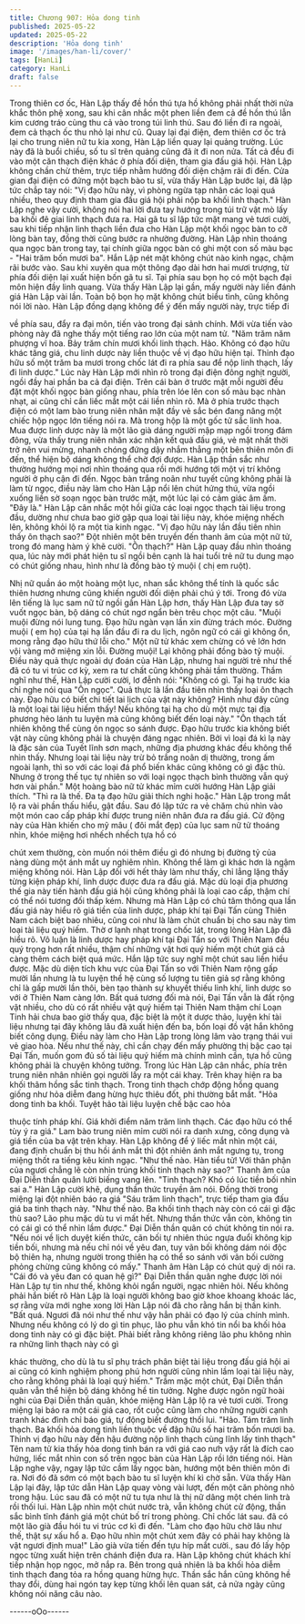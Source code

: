 ```yaml
---
title: Chương 907: Hỏa dong tinh
published: 2025-05-22
updated: 2025-05-22
description: 'Hỏa dong tinh'
image: '/images/han-li/cover/'
tags: [HanLi]
category: HanLi
draft: false
---
```


Trong thiên cơ ốc, Hàn Lập thấy đề hồn thú tựa hồ không phải
nhất thời nửa khắc thôn phệ xong, sau khi cân nhắc một phen liền
đem cả đề hồn thú lẫn kim cương tráo cùng thu cả vào trong túi
linh thú. Sau đó liền đi ra ngoài, đem cả thạch ốc thu nhỏ lại như
cũ. Quay lại đại điện, đem thiên cơ ốc trả lại cho trung niên nữ tu
kia xong, Hàn Lập liền quay lại quảng trường.
Lúc này đã là buổi chiều, số tu sĩ trên quảng cũng đã ít đi non
nửa. Tất cả đều đi vào một căn thạch điện khác ở phía đối diện,
tham gia đấu giá hội. Hàn Lập không chần chừ thêm, trực tiếp
nhằm hướng đối diện chậm rãi đi đến.
Cửa gian đại điện có đứng một bạch bào tu sĩ, vừa thấy Hàn Lập
bước lại, đã lập tức chắp tay nói: "Vị đạo hữu này, vì phòng ngừa
tạp nhân các loại quá nhiều, theo quy định tham gia đấu giá hội
phải nộp ba khối linh thạch."
Hàn Lập nghe vậy cười, không nói hai lời đưa tay hướng trong túi
trữ vật mò lấy ba khối đê giai linh thạch đưa ra. Hai gã tu sĩ lập
tức mặt mang vẻ tươi cười, sau khi tiếp nhận linh thạch liền đưa
cho Hàn Lập một khối ngọc bàn to cỡ lòng bàn tay, đồng thời
cũng bước ra nhường đường.
Hàn Lập nhìn thoáng qua ngọc bàn trong tay, tại chính giữa ngọc
bàn có ghi một con số màu bạc - "Hai trăm bốn mươi ba". Hắn
Lập nét mặt không chút nào kinh ngạc, chậm rãi bước vào. Sau
khi xuyên qua một thông đạo dài hơn hai mươi trượng, từ phía
đối diện lại xuất hiện bốn gã tu sĩ. Tại phía sau bọn họ có một
bạch đại môn hiện đầy linh quang. Vừa thấy Hàn Lập lại gần, mấy
người này liền đánh giá Hàn Lập vài lần. Toàn bộ bọn họ mặt
không chút biểu tình, cũng không nói lời nào.
Hàn Lập đồng dạng không để ý đến mấy người này, trực tiếp đi

về phía sau, đẩy ra đại môn, tiến vào trong đại sảnh chính. Mới
vừa tiến vào phòng này đã nghe thấy một tiếng rao lớn của một
nam tử.
"Năm trăm năm phượng vĩ hoa. Bảy trăm chín mươi khối linh
thạch. Hảo. Không có đạo hữu khác tăng giá, chu linh dược này
liền thuộc về vị đạo hữu hiện tại. Thỉnh đạo hữu số một trăm ba
mươi trong chốc lát đi ra phía sau để nộp linh thạch, lấy đi linh
dược." Lúc này Hàn Lập mới nhìn rõ trong đại điện đông nghịt
người, ngồi đầy hai phần ba cả đại điện. Trên cái bàn ở trước mặt
mỗi người đều đặt một khối ngọc bàn giống nhau, phía trên lóe
lên con số màu bạc nhàn nhạt, ai cũng chỉ cần liếc mắt một cái
liền nhìn rõ.
Mà ở phía trước thạch điện có một lam bào trung niên nhân mặt
đầy vẻ sắc bén đang nâng một chiếc hộp ngọc lớn tiếng nói ra.
Mà trong hộp là một gốc tử sắc linh hoa. Mua được linh dược này
là một lão già dáng người mập mạp ngồi trong đám đông, vừa
thấy trung niên nhân xác nhận kết quả đấu giá, vẻ mặt nhất thời
trở nên vui mừng, nhanh chóng đứng dậy nhắm thẳng một bên
thiên môn đi đến, thể hiện bộ dáng không thể chờ đợi được.
Hàn Lập thần sắc như thường hướng mọi nơi nhìn thoáng qua rồi
mới hướng tới một vị trí không người ở phụ cận đi đến. Ngọc bàn
trắng noãn như tuyết cũng không phải là làm từ ngọc, điều này
làm cho Hàn Lập nổi lên chút hứng thú, vừa ngồi xuống liền sờ
soạn ngọc bàn trước mặt, một lúc lại có cảm giác âm ấm.
"Đây là." Hàn Lập cân nhắc một hồi giữa các loại ngọc thạch tài
liệu trong đầu, dường như chưa bao giờ gặp qua loại tài liệu này,
khóe miệng nhếch lên, không khỏi lộ ra một tia kinh ngạc.
"Vị đạo hữu này lần đầu tiên nhìn thấy ôn thạch sao?" Đột nhiên
một bên truyền đến thanh âm của một nữ tử, trong đó mang hàm
ý khẽ cười.
"Ôn thạch?" Hàn Lập quay đầu nhìn thoáng qua, lúc này mới phát
hiện tu sĩ ngồi bên cạnh là hai tuổi trẻ nữ tu dung mạo có chút
giống nhau, hình như là đồng bào tỷ muội ( chị em ruột).

Nhị nữ quần áo một hoàng một lục, nhan sắc không thể tính là
quốc sắc thiên hương nhưng cũng khiến người đối diện phải chú
ý tới. Trong đó vừa lên tiếng là lục sam nữ tử ngồi gần Hàn Lập
hơn, thấy Hàn Lập đưa tay sờ vuốt ngọc bàn, bộ dáng có chút
ngơ ngẩn bèn trêu chọc một câu.
"Muội muội đừng nói lung tung. Đạo hữu ngàn vạn lần xin đừng
trách móc. Đường muội ( em họ) của tại hạ lần đầu đi ra du lịch,
ngôn ngữ có cái gì không ổn, mong rằng đạo hữu thứ lỗi cho."
Một nữ tử khác xem chừng có vẻ lớn hơn vội vàng mở miệng xin
lỗi.
Đường muội! Lại không phải đồng bào tỷ muội. Điều này quả thực
ngoài dự đoán của Hàn Lập, nhưng hai người trẻ như thế đã có
tu vi trúc cơ kỳ, xem ra tư chất cũng không phải tầm thường.
Thầm nghĩ như thế, Hàn Lập cười cười, lơ đễnh nói:
"Không có gì. Tại hạ trước kia chỉ nghe nói qua "Ôn ngọc". Quả
thực là lần đầu tiên nhìn thấy loại ôn thạch này. Đạo hữu có biết
chi tiết lai lịch của vật này không? Hình như đây cũng là một loại
tài liệu hiếm thấy! Nếu không tại hạ cho dù một mực tại địa
phương hẻo lánh tu luyện mà cũng không biết đến loại này."
"Ôn thạch tất nhiên không thể cùng ôn ngọc so sánh được. Đạo
hữu trước kia không biết vật này cũng không phải là chuyện đáng
ngạc nhiên. Bởi vì loại đá kì lạ này là đặc sản của Tuyết lĩnh sơn
mạch, những địa phương khác đều không thể nhìn thấy. Nhưng
loại tài liệu này trừ bỏ trắng noãn dị thường, trong ấm ngoài lạnh,
thì so với các loại đá phổ biến khác cũng không có gì đặc thù.
Nhưng ở trong thế tục tự nhiên so với loại ngọc thạch bình thường
vẫn quý hơn vài phần." Một hoàng bào nữ tử khác mỉm cười
hướng Hàn Lập giải thích.
"Thì ra là thế. Đa tạ đạo hữu giải thích nghi hoặc." Hàn Lập trong
mắt lộ ra vài phần thấu hiểu, gật đầu. Sau đó lập tức ra vẻ chăm
chú nhìn vào một món cao cấp pháp khí được trung niên nhân
đưa ra đấu giá.
Cử động này của Hàn khiến cho mỹ mâu ( đôi mắt đẹp) của lục
sam nữ tử thoáng nhìn, khóe miệng hơi nhếch nhếch tựa hồ có

chút xem thường, còn muốn nói thêm điều gì đó nhưng bị đường
tỷ của nàng dùng một ánh mắt uy nghiêm nhìn. Không thể làm gì
khác hơn là ngậm miệng không nói. Hàn Lập đối với hết thảy làm
như thấy, chỉ lẳng lặng thấy từng kiện pháp khí, linh dược được
đưa ra đấu giá.
Mặc dù loại địa phương thế gia này tiến hành đấu giá hội cũng
không phải là loại cao cấp, thậm chí có thể nói tương đối thấp
kém. Nhưng mà Hàn Lập có chủ tâm thông qua lần đấu giá này
hiểu rõ giá tiền của linh dược, pháp khí tại Đại Tấn cùng Thiên
Nam cách biệt bao nhiêu, cũng coi như là làm chút chuẩn bị cho
sau này tìm loại tài liệu quý hiếm.
Thờ ơ lạnh nhạt trong chốc lát, trong lòng Hàn Lập đã hiểu rõ. Vô
luận là linh dược hay pháp khí tại Đại Tấn so với Thiên Nam đều
quý trọng hơn rất nhiều, thậm chí những vật hơi quý hiếm một
chút giá cả càng thêm cách biệt quá mức. Hắn lập tức suy nghĩ
một chút sau liền hiểu được.
Mặc dù diện tích khu vực của Đại Tấn so với Thiên Nam rộng gấp
mười lần nhưng là tu luyện thể hệ cùng số lượng tu tiên giả sợ
rằng không chỉ là gấp mười lần thôi, bèn tạo thành sự khuyết
thiếu linh khí, linh dược so với ở Thiên Nam càng lớn. Bất quá
tương đối mà nói, Đại Tấn vẫn là đất rộng vật nhiều, cho dù có rất
nhiều vật quý hiếm tại Thiên Nam thậm chí Loạn Tinh hải chưa
bao giờ thấy qua, đặc biệt là một ít dược thảo, luyện khí tài liệu
nhưng tại đây không lâu đã xuất hiện đến ba, bốn loại đồ vật hắn
không biết công dụng.
Điều này làm cho Hàn Lập trong lòng lâm vào trạng thái vui vẻ
giao hòa. Nếu như thế này, chỉ cần chạy đến mấy phường thị bậc
cao tại Đại Tấn, muốn gom đủ số tài liệu quý hiếm mà chính mình
cần, tựa hồ cũng không phải là chuyện không tưởng.
Trong lúc Hàn Lập cân nhắc, phía trên trung niên nhân nhiên gọi
người lấy ra một cái khay. Trên khay hiện ra ba khối thâm hồng
sắc tinh thạch. Trong tinh thạch chớp động hồng quang giống như
hỏa diễm đang hừng hực thiêu đốt, phi thường bắt mắt.
"Hỏa dong tinh ba khối. Tuyệt hảo tài liệu luyện chế bậc cao hỏa

thuộc tính pháp khí. Giá khởi điểm năm trăm linh thạch. Các đạo
hữu có thể tùy ý ra giá." Lam bào trung niên mỉm cười nói ra danh
xưng, công dụng và giá tiền của ba vật trên khay.
Hàn Lập không để ý liếc mắt nhìn một cái, đang định chuẩn bị thu
hồi ánh mắt thì đột nhiên ánh mắt ngưng tụ, trong miệng thốt ra
tiếng kêu kinh ngạc.
"Như thế nào. Hàn tiểu tử! Với thân phận của ngươi chẳng lẽ còn
nhìn trúng khối tinh thạch này sao?" Thanh âm của Đại Diễn thần
quân lười biếng vang lên.
"Tinh thạch? Khó có lúc tiền bối nhìn sai a." Hàn Lập cười khẽ,
dụng thần thức truyền âm nói. Đồng thời trong miệng lại đột nhiên
báo ra giá "Sáu trăm linh thạch", trực tiếp tham gia đấu giá ba tinh
thạch này.
"Như thế nào. Ba khối tinh thạch này còn có cái gì đặc thù sao?
Lão phu mặc dù tu vi mất hết. Nhưng thần thức vẫn còn, không tin
có cái gì có thể nhìn lầm được." Đại Diễn thần quân có chút
không tin nói ra.
"Nếu nói về lịch duyệt kiến thức, cãn bối tự nhiên thúc ngựa đuổi
không kịp tiền bối, nhưng mà nếu chỉ nói về yêu đan, tuy vãn bối
không dám nói độc bộ thiên hạ, nhưng người trong thiên hạ có thể
so sánh với vãn bối cường phỏng chừng cũng không có mấy."
Thanh âm Hàn Lập có chút quỷ dị nói ra.
"Cái đó và yêu đan có quan hệ gì?" Đại Diễn thần quân nghe
được lời nói Hàn Lập tự tin như thế, không khỏi ngẩn người, ngạc
nhiên hỏi.
Nếu không phải hắn biết rõ Hàn Lập là loại người không bao giờ
khoe khoang khoác lác, sợ rằng vừa mới nghe xong lời Hàn Lập
nói đã cho rằng hắn bị thần kinh.
"Bất quá. Ngươi đã nói như thế như vậy hẳn phải có đạo lý của
chính mình. Nhưng nếu không có lý do gì tin phục, lão phu vẫn
khó tin nổi ba khối hỏa dong tinh này có gì đặc biệt. Phải biết rằng
không riêng lão phu không nhìn ra những linh thạch này có gì

khác thường, cho dù là tu sĩ phụ trách phân biệt tài liệu trong đấu
giá hội ai ai cũng có kinh nghiệm phong phú hơn người cũng nhìn
lầm loại tài liệu này, cho rằng không phải là loại quý hiếm." Trầm
mặc một chút, Đại Diễn thần quân vẫn thể hiện bộ dáng không hề
tin tưởng.
Nghe được ngôn ngữ hoài nghi của Đại Diễn thần quân, khóe
miệng Hàn Lập lộ ra vẻ tươi cười. Trong miệng lại báo ra một cái
giá cao, rốt cuộc cũng làm cho những người cạnh tranh khác đình
chỉ báo giá, tự động biết đường thối lui.
"Hảo. Tám trăm linh thạch. Ba khối hỏa dong tinh liền thuộc về
đập hữu số hai trăm bốn mươi ba. Thỉnh vị đạo hữu này đến hậu
đường nộp linh thạch cùng lĩnh lấy tinh thạch" Tên nam tử kia
thấy hỏa dong tinh bán ra với giá cao nưh vậy rất là đích cao
hứng, liếc mắt nhìn con số trên ngọc bàn của Hàn Lập rồi lớn
tiếng nói.
Hàn Lập nghe vậy, ngay lập tức cầm lấy ngọc bàn, hướng một
bên thiên môn đi ra. Nơi đó đã sớm có một bạch bào tu sĩ luyện
khí kì chờ sẵn. Vừa thấy Hàn Lập lại đây, lập tức dẫn Hàn Lập
quay vòng vài lượt, đến một căn phòng nhỏ trong hậu. Lúc sau đã
có một nữ tu tựa như là thị nữ dâng một chén linh trà rồi thối lui.
Hàn Lập nhìn một chút nước trà, vẫn không chút cử động, thần
sắc bình tĩnh đánh giá một chút bố trí trong phòng. Chỉ chốc lát
sau. đã có một lão già đầu hói tu vi trúc cơ kì đi đến.
"Làm cho đạo hữu chờ lâu như thế, thật sự xấu hổ a. Đạo hữu
nhìn một chút xem đây có phải hay không là vật ngươi định mua!"
Lão già vừa tiến đến tựu híp mắt cười., sau đó lấy hộp ngọc từng
xuất hiện trên chánh điện đưa ra.
Hàn Lập không chút khách khí tiếp nhận họp ngọc, mở nắp ra.
Bên trong quả nhiên là ba khối hỏa diễm tinh thạch đang tỏa ra
hồng quang hừng hực. Thần sắc hắn cũng không hề thay đổi,
dùng hai ngón tay kẹp từng khối lên quan sát, cả nửa ngày cũng
không nói năng câu nào.

------oOo------
